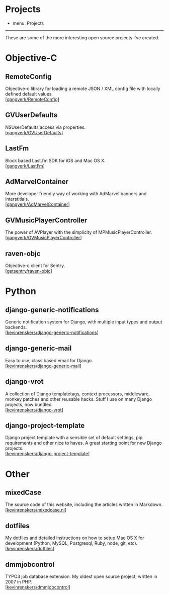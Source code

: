 # Projects
- menu: Projects
---------------------

These are some of the more interesting open source projects I've created.

# Objective-C

## RemoteConfig
Objective-c library for loading a remote JSON / XML config file with locally defined default values.  
[[gangverk/RemoteConfig](https://github.com/gangverk/RemoteConfig)]

## GVUserDefaults
NSUserDefaults access via properties.  
[[gangverk/GVUserDefaults](https://github.com/gangverk/GVUserDefaults)]

## LastFm
Block based Last.fm SDK for iOS and Mac OS X.  
[[gangverk/LastFm](https://github.com/gangverk/LastFm)]

## AdMarvelContainer
More developer friendly way of working with AdMarvel banners and interstitials.  
[[gangverk/AdMarvelContainer](https://github.com/gangverk/AdMarvelContainer)]

## GVMusicPlayerController
The power of AVPlayer with the simplicity of MPMusicPlayerController.  
[[gangverk/GVMusicPlayerController](https://github.com/gangverk/GVMusicPlayerController)]

## raven-objc
Objective-c client for Sentry.  
[[getsentry/raven-objc](https://github.com/getsentry/raven-objc)]

# Python

## django-generic-notifications
Generic notification system for Django, with multiple input types and output backends.  
[[kevinrenskers/django-generic-notifications](https://github.com/kevinrenskers/django-generic-notifications)]

## django-generic-mail
Easy to use, class based email for Django.  
[[kevinrenskers/django-generic-mail](https://github.com/kevinrenskers/django-generic-mail)]

## django-vrot
A collection of Django templatetags, context processors, middleware, monkey patches and other reusable hacks. Stuff I use on many Django projects, now bundled.  
[[kevinrenskers/django-vrot](https://github.com/kevinrenskers/django-vrot)]

## django-project-template
Django project template with a sensible set of default settings, pip requirements and other nice to haves. A great starting point for new Django projects.  
[[kevinrenskers/django-project-template](https://github.com/kevinrenskers/django-project-template)]

# Other

## mixedCase
The source code of this website, including the articles written in Markdown.  
[[kevinrenskers/mixedcase.nl](https://github.com/kevinrenskers/mixedcase.nl)]

## dotfiles
My dotfiles and detailed instructions on how to setup Mac OS X for development (Python, MySQL, Postgresql, Ruby, node, git, etc).  
[[kevinrenskers/dotfiles](https://github.com/kevinrenskers/dotfiles)]

## dmmjobcontrol
TYPO3 job database extension. My oldest open source project, written in 2007 in PHP.  
[[kevinrenskers/dmmjobcontrol](https://github.com/kevinrenskers/dmmjobcontrol)]